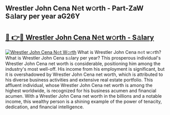 ## Wrestler John Cena N𝚎t w𝚘rth - Part-ZaW S𝚊lary per year aG26Y

# <h2><a href="http://gc1jsm.nevu.top/?p=Wrestler+John+Cena">🔗 👉🔴 Wrestler John Cena N𝚎t w𝚘rth - S𝚊lary</a></h2>

[![Wrestler John Cena N𝚎t W𝚘rth](https://i.imgur.com/Oavwk0R.jpeg)](http://gc1jsm.nevu.top/?p=Wrestler+John+Cena)
What is Wrestler John Cena n𝚎t w𝚘rth? What is Wrestler John Cena s𝚊lary per year?
This prosperous individual's Wrestler John Cena net worth is considerable, positioning him among the industry's most well-off. His income from his employment is significant, but it is overshadowed by Wrestler John Cena net worth, which is attributed to his diverse business activities and extensive real estate portfolio. This affluent individual, whose Wrestler John Cena net worth is among the highest worldwide, is recognized for his business acumen and financial acumen. With a Wrestler John Cena net worth in the billions and a notable income, this wealthy person is a shining example of the power of tenacity, dedication, and financial intelligence.
